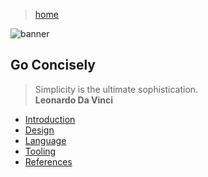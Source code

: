> [home](/)

![banner](/go/photos/banner.png)

## Go Concisely

> Simplicity is the ultimate sophistication.  
> **Leonardo Da Vinci**

* [Introduction](introduction)
* [Design](design)
* [Language](language)
* [Tooling](tooling)
* [References](references)
